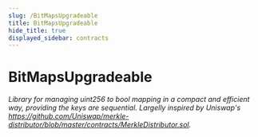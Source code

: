 ```yaml
---
slug: /BitMapsUpgradeable
title: BitMapsUpgradeable
hide_title: true
displayed_sidebar: contracts
---
```


# BitMapsUpgradeable

_Library for managing uint256 to bool mapping in a compact and efficient way, providing the keys are sequential. Largelly inspired by Uniswap&#39;s https://github.com/Uniswap/merkle-distributor/blob/master/contracts/MerkleDistributor.sol._
